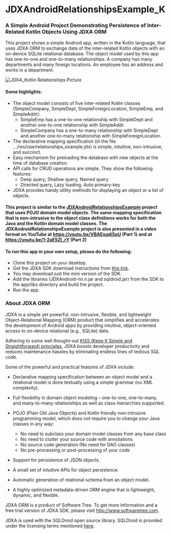 ﻿# JDXAndroidRelationshipsExample_K
### A Simple Android Project Demonstrating Persistence of Inter-Related Kotlin Objects Using JDXA ORM

This project shows a simple Android app, written in the Kotlin language, that uses JDXA ORM to exchange data of the inter-related Kotlin objects with an on-device SQLite relational database. The object model used by this app has one-to-one and one-to-many relationships. A company has many departments and many foreign locations. An employee has an address and works in a department. 

![JDXA_Kotlin Relationships Picture](https://softwaretree.com/v1/images/one-to-many-blended-img2_K.jpg)

#### Some highlights:  
*	The object model consists of five inter-related Kotlin classes (SimpleCompany, SimpleDept, SimpleForeignLocation, SimpleEmp, and SimpleAddr):
    - SimpleEmp has a one-to-one relationship with SimpleDept and another one-to-one relationship with SimpleAddr.
    - SimpleCompany has a one-to-many relationship with SimpleDept and another one-to-many relationship with SimpleForeignLocation. 
*	The declarative mapping specification (in the file .../res/raw/relationships_example.jdx) is simple, intuitive, non-intrusive, and succinct.
*	Easy mechanism for preloading the database with new objects at the time of database creation.  
*	API calls for CRUD operations are simple. They show the following features: 
    -	Deep query,	Shallow query, Named query
    -	Directed query,	Lazy loading, Auto primary-key
*	JDXA provides handy utility methods for displaying an object or a list of objects.  

#### This project is similar to the [JDXAndroidRelationshipsExample](https://github.com/SoftwareTree/JDXAndroidRelationshipsExample) project that uses POJO domain model objects. The same mapping specification that is non-intrusive to the object class definitions works for both the Java and the Kotlin domain model classes. The JDXAndroidRelationshipsExample project is also presented in a video format on YouTube at https://youtu.be/VBAEsgdi5pU (Part 1) and at https://youtu.be/1-2aE5ZI_rY (Part 2)
####

#### To run this app in your own setup, please do the following:
*	Clone this project on your desktop.
*	Get the JDXA SDK download instructions from [this link](http://softwaretree.com/v1/products/jdxa/download-jdxa.php).
*	You may download just the mini version of the SDK.
*	Add the libraries (JDXAndroid-nn.n.jar and sqldroid.jar) from the SDK to the app/libs directory and build the project.
*	Run the app.  

### About JDXA ORM 
JDXA is a simple yet powerful, non-intrusive, flexible, and lightweight Object-Relational Mapping (ORM) product that simplifies and accelerates the development of Android apps by providing intuitive, object-oriented access to on-device relational (e.g., SQLite) data.  

Adhering to some well thought-out [KISS (Keep It Simple and Straightforward) principles](http://softwaretree.com/v1/KISSPrinciples.html), JDXA boosts developer productivity and reduces maintenance hassles by eliminating endless lines of tedious SQL code.  

Some of the powerful and practical features of JDXA include: 
*	Declarative mapping specification between an object model and a relational model is done textually using a simple grammar (no XML complexity). 
*	Full flexibility in domain object modeling – one-to-one, one-to-many, and many-to-many relationships as well as class-hierarchies supported.
*	POJO (Plain Old Java Objects) and Kotlin friendly non-intrusive programming model, which does not require you to change your Java classes in any way:   

    - No need to subclass your domain model classes from any base class
    - No need to clutter your source code with annotations
    - No source code generation (No need for DAO classes)
    - No pre-processing or post-processing of your code  

*	Support for persistence of JSON objects.
*	A small set of intuitive APIs for object persistence.
*	Automatic generation of relational schema from an object model. 
*	A highly optimized metadata-driven ORM engine that is lightweight, dynamic, and flexible.   

JDXA ORM is a product of Software Tree. To get more information and a free trial version of JDXA SDK, please visit http://www.softwaretree.com.  

JDXA is used with the SQLDroid open source library. SQLDroid is provided under the licensing terms mentioned [here](https://github.com/SQLDroid/SQLDroid/blob/master/LICENSE).



